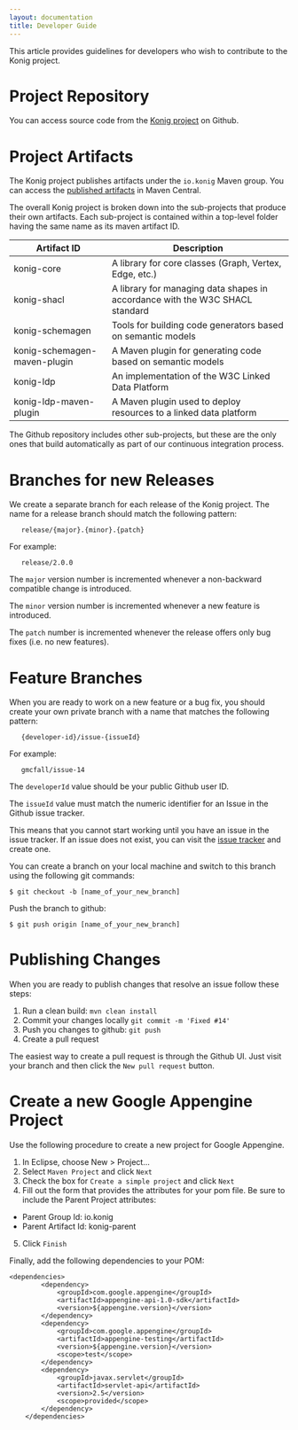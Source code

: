 ```yaml
---
layout: documentation
title: Developer Guide
---
```


This article provides guidelines for developers who wish to contribute to the
Konig project.

# Project Repository
You can access source code from the [Konig project](https://github.com/konigio/konig)
on Github.  

# Project Artifacts
The Konig project publishes artifacts under the `io.konig` Maven group.
You can access the [published artifacts](http://search.maven.org/#search%7Cga%7C1%7Cio.konig)
in Maven Central.

The overall Konig project is broken down into the sub-projects that produce their
own artifacts.  Each sub-project is contained within a top-level folder having
the same name as its maven artifact ID.  

| Artifact ID     | Description                                                |
|-----------------|------------------------------------------------------------|
| konig-core      | A library for core classes (Graph, Vertex, Edge, etc.)     |
| konig-shacl     | A library for managing data shapes in accordance with the W3C SHACL standard |
| konig-schemagen | Tools for building code generators based on semantic models |
| konig-schemagen-maven-plugin | A Maven plugin for generating code based on semantic models |
| konig-ldp       | An implementation of the W3C Linked Data Platform          |
| konig-ldp-maven-plugin | A Maven plugin used to deploy resources to a linked data platform |

The Github repository includes other sub-projects, but these are the only ones
that build automatically as part of our continuous integration process.

# Branches for new Releases

We create a separate branch for each release of the Konig project.  The name for a release branch should match the following pattern:

```
   release/{major}.{minor}.{patch}
```

For example:

```
   release/2.0.0
```

The `major` version number is incremented whenever a non-backward
compatible change is introduced.

The `minor` version number is incremented whenever a new feature is
introduced.

The `patch` number is incremented whenever the release offers only
bug fixes (i.e. no new features).

# Feature Branches
When you are ready to work on a new feature or a bug fix, you should create your
own private branch with a name that matches the following pattern:

```
   {developer-id}/issue-{issueId}
```

For example:

```
   gmcfall/issue-14
```

The `developerId` value should be your public Github user ID.

The `issueId` value must match the numeric identifier for an Issue in the
Github issue tracker.

This means that you cannot start working until you have an issue in the issue
tracker.  If an issue does not exist, you can visit the
[issue tracker](https://github.com/konigio/konig/issues) and create one.

You can create a branch on your local machine and switch to this branch
using the following git commands:

```
$ git checkout -b [name_of_your_new_branch]   
```

Push the branch to github:

```
$ git push origin [name_of_your_new_branch]
```

# Publishing Changes


When you are ready to publish changes that resolve an issue follow these steps:

1.  Run a clean build: `mvn clean install`
2.  Commit your changes locally `git commit -m 'Fixed #14'`
3.  Push you changes to github: `git push`
4.  Create a pull request

The easiest way to create a pull request is through the Github UI.  Just visit your branch and then click the `New pull request` button.

# Create a new Google Appengine Project

Use the following procedure to create a new project for
Google Appengine.

1.  In Eclipse, choose New > Project...
2.  Select `Maven Project` and click `Next`
3.  Check the box for `Create a simple project` and click `Next`
4.  Fill out the form that provides the attributes for your pom file. Be sure to include the Parent Project attributes:
  - Parent Group Id: io.konig
  - Parent Artifact Id: konig-parent
5. Click `Finish`

Finally, add the following dependencies to your POM:

```
<dependencies>
		<dependency>
			<groupId>com.google.appengine</groupId>
			<artifactId>appengine-api-1.0-sdk</artifactId>
			<version>${appengine.version}</version>
		</dependency>
		<dependency>
			<groupId>com.google.appengine</groupId>
			<artifactId>appengine-testing</artifactId>
			<version>${appengine.version}</version>
			<scope>test</scope>
		</dependency>
		<dependency>
			<groupId>javax.servlet</groupId>
			<artifactId>servlet-api</artifactId>
			<version>2.5</version>
			<scope>provided</scope>
		</dependency>
	</dependencies>

```
